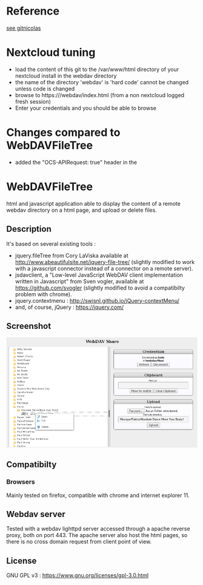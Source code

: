# Reference
[see gitnicolas](https://github.com/gitnicolas/webdavjs)

# Nextcloud tuning
- load the content of this git to the /var/www/html directory of your nextcloud install in the webdav directory
- the name of the directory 'webdav' is 'hard code' cannot be changed unless code is changed
- browse to https://<your server>/webdav/index.html (from a non nextcloud logged fresh session)
- Enter your credentials and you should be able to browse
 
# Changes compared to WebDAVFileTree
- added the "OCS-APIRequest: true" header in the 

# WebDAVFileTree
html and javascript application able to display the content of a remote webdav directory on a html page,
and upload or delete files.

## Description

It's based on several existing tools :
 - jquery.fileTree from Cory LaViska available at http://www.abeautifulsite.net/jquery-file-tree/
(slightly modified to work with a javascript connector instead of a connector on a remote server).
 - jsdavclient, a "Low-level JavaScript WebDAV client implementation written in Javascript" from Sven vogler,
 available at https://github.com/svogler (slightly modified to avoid a compatibilty problem with chrome).
 - jquery.contextmenu : http://swisnl.github.io/jQuery-contextMenu/
 - and, of course, jQuery : https://jquery.com/

## Screenshot

![Screen shot of WebDavShare interface](screenshot.png)

## Compatibilty
### Browsers
Mainly tested on firefox, compatible with chrome and internet explorer 11.

## Webdav server
Tested with a webdav lighttpd server accessed through a apache reverse proxy, both on port 443.
The apache server also host the html pages, so there is no cross domain request from client point of view.

## License
GNU GPL v3 : https://www.gnu.org/licenses/gpl-3.0.html
